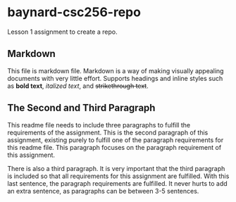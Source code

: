 # baynard-csc256-repo
Lesson 1 assignment to create a repo.

## Markdown
This file is markdown file. Markdown is a way of making visually appealing documents with very little effort. Supports headings and inline styles such as **bold text**, *italized text*, and ~~strikethrough text~~.

## The Second and Third Paragraph
This readme file needs to include three paragraphs to fulfill the requirements of the assignment. This is the second paragraph of this assignment, existing purely to fulfill one of the paragraph requirements for this readme file. This paragraph focuses on the paragraph requirement of this assignment. 

There is also a third paragraph. It is very important that the third paragraph is included so that all requirements for this assignment are fulfilled. With this last sentence, the paragraph requirements are fulfilled. It never hurts to add an extra sentence, as paragraphs can be between 3-5 sentences. 

